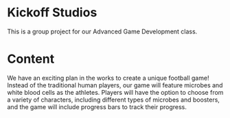 # Kickoff Studios
This is a group project for our Advanced Game Development class.    

# Content
We have an exciting plan in the works to create a unique football game! Instead of the traditional human players, 
our game will feature microbes and white blood cells as the athletes. 
Players will have the option to choose from a variety of characters, including different types of microbes and boosters,
and the game will include progress bars to track their progress.
